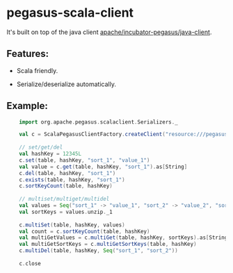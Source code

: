 <!--
Licensed to the Apache Software Foundation (ASF) under one
or more contributor license agreements.  See the NOTICE file
distributed with this work for additional information
regarding copyright ownership.  The ASF licenses this file
to you under the Apache License, Version 2.0 (the
"License"); you may not use this file except in compliance
with the License.  You may obtain a copy of the License at

http://www.apache.org/licenses/LICENSE-2.0

Unless required by applicable law or agreed to in writing,
software distributed under the License is distributed on an
"AS IS" BASIS, WITHOUT WARRANTIES OR CONDITIONS OF ANY
KIND, either express or implied.  See the License for the
specific language governing permissions and limitations
under the License.
-->
# pegasus-scala-client

It's built on top of the java client [apache/incubator-pegasus/java-client](https://github.com/apache/incubator-pegasus/tree/master/java-client).

## Features:

* Scala friendly.

* Serialize/deserialize automatically.

## Example:

```scala
    import org.apache.pegasus.scalaclient.Serializers._

    val c = ScalaPegasusClientFactory.createClient("resource:///pegasus.properties")
   
    // set/get/del
    val hashKey = 12345L
    c.set(table, hashKey, "sort_1", "value_1")
    val value = c.get(table, hashKey, "sort_1").as[String]
    c.del(table, hashKey, "sort_1")
    c.exists(table, hashKey, "sort_1") 
    c.sortKeyCount(table, hashKey)
    
    // multiset/multiget/multidel
    val values = Seq("sort_1" -> "value_1", "sort_2" -> "value_2", "sort_3" -> "value_3")
    val sortKeys = values.unzip._1 
    
    c.multiSet(table, hashKey, values)
    val count = c.sortKeyCount(table, hashKey)
    val multiGetValues = c.multiGet(table, hashKey, sortKeys).as[String]
    val multiGetSortKeys = c.multiGetSortKeys(table, hashKey)
    c.multiDel(table, hashKey, Seq("sort_1", "sort_2"))
    
    c.close
```
